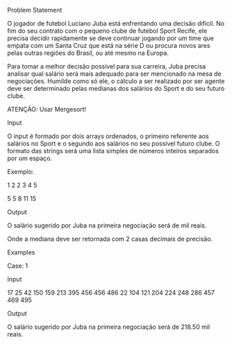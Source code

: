 Problem Statement

O jogador de futebol Luciano Juba está enfrentando uma decisão difícil. No fim do seu contrato com o pequeno clube de futebol Sport Recife, ele precisa decidir rapidamente se deve continuar jogando por um time que empata com um Santa Cruz que está na série D ou procura novos ares pelas outras regiões do Brasil, ou até mesmo na Europa.

Para tomar a melhor decisão possível para sua carreira, Juba precisa analisar qual salário será mais adequado para ser mencionado na mesa de negociações. Humilde como só ele, o cálculo a ser realizado por ser agente deve ser determinado pelas medianas dos salários do Sport e do seu futuro clube.

ATENÇÃO: Usar Mergesort!

Input

O input é formado por dois arrays ordenados, o primeiro referente aos salários no Sport e o segundo aos salários no seu possível futuro clube. O formato das strings será uma lista simples de números inteiros separados por um espaço.

Exemplo:

1 2 2 3 4 5

5 5 8 11 15

Output

O salário sugerido por Juba na primeira negociação será de <mediana> mil reais.

Onde a mediana deve ser retornada com 2 casas decimais de precisão.

Examples

Case: 1

Input

17 25 42 150 159 213 395 456 456 486
22 104 121 204 224 248 286 457 469 495

Output

O salário sugerido por Juba na primeira negociação será de 218.50 mil reais.
